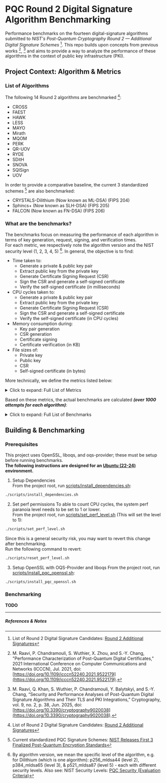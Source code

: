 # PQC Round 2 Digital Signature Algorithm Benchmarking  

Performance benchmarks on the fourteen digital-signature algorithms submitted to *NIST's Post-Quantum Cryptography Round 2 — Additional Digital Signature Schemes* [^1]. This repo builds upon concepts from previous works [^3], [^4] and aims to provide a way to analyze the performance of these algorithms in the context of public key infrastructure (PKI).  

## Project Context: Algorithm & Metrics

### List of Algorithms

The following 14 Round 2 algorithms are benchmarked [^1]:  

- CROSS
- FAEST
- HAWK
- LESS
- MAYO
- Mirath
- MQOM
- PERK
- QR-UOV
- RYDE
- SDitH
- SNOVA
- SQISign
- UOV

In order to provide a comparative baseline, the current 3 standardized schemes [^2] are also benchmarked:  

- CRYSTALS-Dilithium (Now known as ML-DSA) (FIPS 204)
- Sphincs+ (Now known as SLH-DSA) (FIPS 205)
- FALCON (Now known as FN-DSA) (FIPS 206)

### What are the benchmarks?  

The benchmarks focus on measuring the performance of each algorithm in terms of key generation, request, signing, and verification times.  
For each metric, we respectively note the algorithm version and the NIST security level (1, 2, 3, 4, 5) [^5].
In general, the objective is to find:  

- Time taken to:
    - Generate a private & public key pair
    - Extract public key from the private key
    - Generate Certificate Signing Request (CSR)
    - Sign the CSR and generate a self-signed certificate
    - Verify the self-signed certificate (in milliseconds)
- CPU cycles taken to:
    - Generate a private & public key pair
    - Extract public key from the private key
    - Generate Certificate Signing Request (CSR)
    - Sign the CSR and generate a self-signed certificate
    - Verify the self-signed certificate (in CPU cycles)
- Memory consumption during:
    - Key pair generation
    - CSR generation
    - Certificate signing
    - Certificate verification (in KB)
- File sizes of:
    - Private key
    - Public key
    - CSR
    - Self-signed certificate (in bytes)

More technically, we define the metrics listed below:  

<details>
<summary>Click to expand: Full List of Metrics</summary>

- **User & kernel time** *(total CPU time, in milliseconds)* for <u>generating the private key</u>
- **User & kernel time** *(total CPU time, in milliseconds)* for <u>extracting the public key from the private key</u>
- **User & kernel time** *(total CPU time, in milliseconds)* for <u>generating the CSR</u>
- **User & kernel time** *(total CPU time, in milliseconds)* for <u>signing CSR & generate a self-signed certificate</u>
- **User & kernel time** *(total CPU time, in milliseconds)* for <u>verifying the self-signed certificate</u>
- **User & kernel time** *(total CPU time, in milliseconds)* for <u>generating key pair (generating private key + extracting public key)</u>
- **User & kernel time** *(total CPU time, in milliseconds)* for <u>ALL operations combined</u>
- **Real time** *(wall-clock time, in milliseconds)* for <u>generating the private key</u>
- **Real time** *(wall-clock time, in milliseconds)* for <u>extracting the public key from the private key</u>
- **Real time** *(wall-clock time, in milliseconds)* for <u>generating the CSR</u>
- **Real time** *(wall-clock time, in milliseconds)* for <u>signing CSR & generating a self-signed certificate</u>
- **Real time** *(wall-clock time, in milliseconds)* for <u>verifying the self-signed certificate</u>
- **Real time** *(wall-clock time, in milliseconds)* for <u>generating key pair (generating private key + extracting public key)</u>
- **Real time** *(wall-clock time, in milliseconds)* for <u>ALL operations combined</u>
- **CPU Cycles** for <u>generating the private key</u>
- **CPU Cycles** for <u>extracting the public key from the private key</u>
- **CPU Cycles** for <u>generating the CSR</u>
- **CPU Cycles** for <u>signing CSR & generating a self-signed certificate</u>
- **CPU Cycles** for <u>verifying the self-signed certificate</u>
- **CPU Cycles** for <u>generating key pair (generating private key + extracting public key)</u>
- **CPU Cycles** for <u>ALL operations combined</u>
- **Maximum memory usage/Peak RSS (Resident Settings Size)** *(in KB)* for <u>generating the private key</u>
- **Maximum memory usage/Peak RSS (Resident Settings Size)** *(in KB)* for <u>extracting the public key from the private key</u>
- **Maximum memory usage/Peak RSS (Resident Settings Size)** *(in KB)* for <u>generating the CSR</u>
- **Maximum memory usage/Peak RSS (Resident Settings Size)** *(in KB)* for <u>signing CSR & generating a self-signed certificate</u>
- **Maximum memory usage/Peak RSS (Resident Settings Size)** *(in KB)* for <u>verifying the self-signed certificate</u>
- **Maximum memory usage/Peak RSS (Resident Settings Size)** *(in KB)* for <u>generating key pair (generating private key + extracting public key)</u>
- **Maximum memory usage/Peak RSS (Resident Settings Size)** *(in KB)* for <u>ALL operations combined</u>
- **File size** *(in bytes)* of the <u>private key</u>
- **File size** *(in bytes)* of the <u>public key</u>
- **File size** *(in bytes)* of the <u>CSR</u>
- **File size** *(in bytes)* of the <u>self-signed certificate</u>  

</details>

Based on these metrics, the actual benchmarks are calculated ***(over 1000 attempts for each algorithm)***:

<details>
<summary>Click to expand: Full List of Benchmarks</summary>

- **Average CPU time** for <u>generating the private key</u>
- **Average CPU time** for <u>extracting the public key from the private key</u>
- **Average CPU time** for <u>generating the CSR</u>
- **Average CPU time** for <u>signing CSR & generating a self-signed certificate</u>
- **Average CPU time** for <u>verifying the self-signed certificate</u>
- **Average CPU time** for <u>generating key pair (generating private key + extracting public key)</u>
- **Average CPU time** for <u>ALL operations combined</u>
- **Average wall-clock time** for <u>generating the private key</u>
- **Average wall-clock time** for <u>extracting the public key from the private key</u>
- **Average wall-clock time** for <u>generating the CSR</u>
- **Average wall-clock time** for <u>signing CSR & generating a self-signed certificate</u>
- **Average wall-clock time** for <u>verifying the self-signed certificate</u>
- **Average wall-clock time** for <u>generating key pair (generating private key + extracting public key)</u>
- **Average wall-clock time** for <u>ALL operations combined</u>
- **Median CPU time** for <u>generating the private key</u>
- **Median CPU time** for <u>extracting the public key from the private key</u>
- **Median CPU time** for <u>generating the CSR</u>
- **Median CPU time** for <u>signing CSR & generating a self-signed certificate</u>
- **Median CPU time** for <u>verifying the self-signed certificate</u>
- **Median CPU time** for <u>generating key pair (generating private key + extracting public key)</u>
- **Median CPU time** for <u>ALL operations combined</u>
- **Median wall-clock time** for <u>generating the private key</u>
- **Median wall-clock time** for <u>extracting the public key from the private key</u>
- **Median wall-clock time** for <u>generating the CSR</u>
- **Median wall-clock time** for <u>signing CSR & generating a self-signed certificate</u>
- **Median wall-clock time** for <u>verifying the self-signed certificate</u>
- **Median wall-clock time** for <u>generating key pair (generating private key + extracting public key)</u>
- **Median wall-clock time** for <u>ALL operations combined</u>
- **Average CPU Cycles** for <u>generating the private key</u>
- **Average CPU Cycles** for <u>extracting the public key from the private key</u>
- **Average CPU Cycles** for <u>generating the CSR</u>
- **Average CPU Cycles** for <u>signing CSR & generating a self-signed certificate</u>
- **Average CPU Cycles** for <u>verifying the self-signed certificate</u>
- **Average CPU Cycles** for <u>generating key pair (generating private key + extracting public key)</u>
- **Average CPU Cycles** for <u>ALL operations combined</u>
- **Median CPU Cycles** for <u>generating the private key</u>
- **Median CPU Cycles** for <u>extracting the public key from the private key</u>
- **Median CPU Cycles** for <u>generating the CSR</u>
- **Median CPU Cycles** for <u>signing CSR & generating a self-signed certificate</u>
- **Median CPU Cycles** for <u>verifying the self-signed certificate</u>
- **Median CPU Cycles** for <u>generating key pair (generating private key + extracting public key)</u>
- **Median CPU Cycles** for <u>ALL operations combined</u>
- **Average Peak RSS** for <u>generating the private key</u>
- **Average Peak RSS** for <u>extracting the public key from the private key</u>
- **Average Peak RSS** for <u>generating the CSR</u>
- **Average Peak RSS** for <u>signing CSR & generating a self-signed certificate</u>
- **Average Peak RSS** for <u>verifying the self-signed certificate</u>
- **Average Peak RSS** for <u>generating key pair (generating private key + extracting public key)</u>
- **Average Peak RSS** for <u>ALL operations combined</u>
- **Median Peak RSS** for <u>generating the private key</u>
- **Median Peak RSS** for <u>extracting the public key from the private key</u>
- **Median Peak RSS** for <u>generating the CSR</u>
- **Median Peak RSS** for <u>signing CSR & generating a self-signed certificate</u>
- **Median Peak RSS** for <u>verifying the self-signed certificate</u>
- **Median Peak RSS** for <u>generating key pair (generating private key + extracting public key)</u>
- **Median Peak RSS** for <u>ALL operations combined</u>
- **Average file size** of the <u>private key</u>
- **Average file size** of the <u>public key</u>
- **Average file size** of the <u>CSR</u>
- **Average file size** of the <u>self-signed certificate</u>

</details>

## Building & Benchmarking

### Prerequisites

This project uses OpenSSL, liboqs, and oqs-provider; these must be setup before running benchmarks.  
**The following instructions are designed for an <u>Ubuntu (22-24)</u> environment.**  

1. Setup Dependencies  
From the project root, run [scripts/install_dependencies.sh](/scripts/install_dependencies.sh):  

```bash
./scripts/install_dependencies.sh
```

2. Set perf permissions
To able to count CPU cycles, the system perf paranoia level needs to be set to 1 or lower.  
From the project root, run [scripts/set_perf_level.sh](/scripts/set_perf_level.sh) (This will set the level to 1): 

```bash
./scripts/set_perf_level.sh
```

Since this is a general security risk, you may want to revert this change after benchmarking.  
Run the following command to revert:  

```bash
./scripts/reset_perf_level.sh
```

3. Setup OpenSSL with OQS-Provider and liboqs
From the project root, run [scripts/install_pqc_openssl.sh](/scripts/install_pqc_openssl.sh):

```bash
./scripts/install_pqc_openssl.sh
```

### Benchmarking

**TODO**

---

##### References & Notes

[^1]: List of Round 2 Digital Signature Candidates: [Round 2 Additional Signatures](https://csrc.nist.gov/Projects/pqc-dig-sig/round-2-additional-signatures)  

[^2]: Current standardized PQC Signature Schemes: [NIST Releases First 3 Finalized Post-Quantum Encryption Standards](https://www.nist.gov/news-events/news/2024/08/nist-releases-first-3-finalized-post-quantum-encryption-standards)  

[^3]: M. Raavi, P. Chandramouli, S. Wuthier, X. Zhou, and S.-Y. Chang, "Performance Characterization of Post-Quantum Digital Certificates," 2021 International Conference on Computer Communications and Networks (ICCCN), Jul. 2021, doi: [https://doi.org/10.1109/icccn52240.2021.9522179](https://doi.org/10.1109/icccn52240.2021.9522179).  

[^4]: M. Raavi, Q. Khan, S. Wuthier, P. Chandramouli, Y. Balytskyi, and S.-Y. Chang, “Security and Performance Analyses of Post-Quantum Digital Signature Algorithms and Their TLS and PKI Integrations,” Cryptography, vol. 9, no. 2, p. 38, Jun. 2025, doi: [https://doi.org/10.3390/cryptography9020038](https://doi.org/10.3390/cryptography9020038).  

[^5]: By algorithm version, we mean the specific level of the algorithm, e.g. for Dilithium (which is one algorithm): p256_mldsa44 (level 2), p384_mldsa65 (level 3), & p521_mldsa87 (level 5) - each with different security levels. Also see: NIST Security Levels: [PQC Security (Evaluation Criteria)](https://csrc.nist.gov/projects/post-quantum-cryptography/post-quantum-cryptography-standardization/evaluation-criteria/security-(evaluation-criteria))